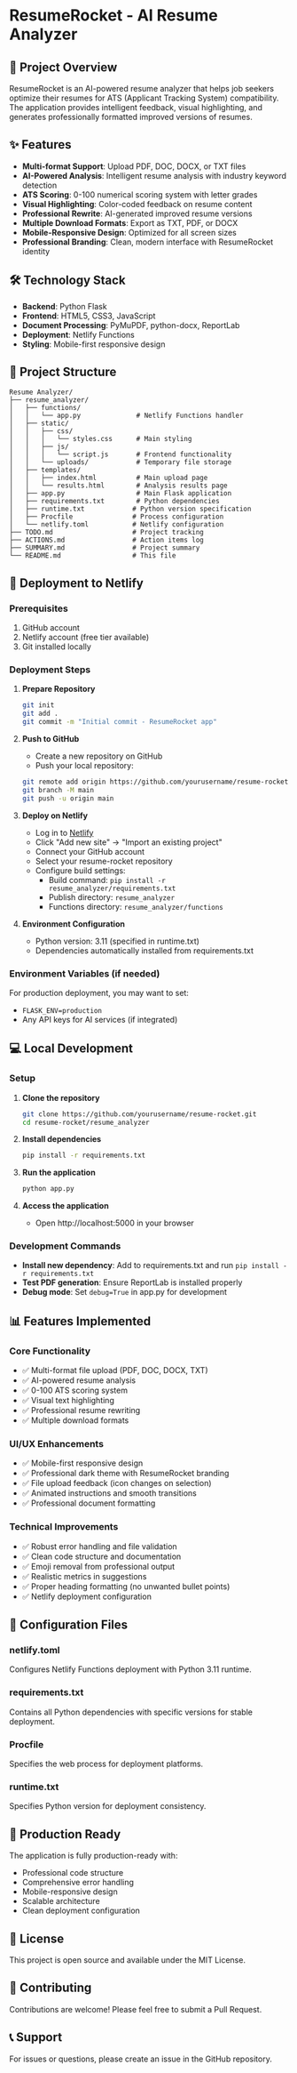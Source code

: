 # ResumeRocket - AI Resume Analyzer

## 🚀 Project Overview

ResumeRocket is an AI-powered resume analyzer that helps job seekers optimize their resumes for ATS (Applicant Tracking System) compatibility. The application provides intelligent feedback, visual highlighting, and generates professionally formatted improved versions of resumes.

## ✨ Features

- **Multi-format Support**: Upload PDF, DOC, DOCX, or TXT files
- **AI-Powered Analysis**: Intelligent resume analysis with industry keyword detection
- **ATS Scoring**: 0-100 numerical scoring system with letter grades
- **Visual Highlighting**: Color-coded feedback on resume content
- **Professional Rewrite**: AI-generated improved resume versions
- **Multiple Download Formats**: Export as TXT, PDF, or DOCX
- **Mobile-Responsive Design**: Optimized for all screen sizes
- **Professional Branding**: Clean, modern interface with ResumeRocket identity

## 🛠️ Technology Stack

- **Backend**: Python Flask
- **Frontend**: HTML5, CSS3, JavaScript
- **Document Processing**: PyMuPDF, python-docx, ReportLab
- **Deployment**: Netlify Functions
- **Styling**: Mobile-first responsive design

## 📁 Project Structure

```
Resume Analyzer/
├── resume_analyzer/
│   ├── functions/
│   │   └── app.py              # Netlify Functions handler
│   ├── static/
│   │   ├── css/
│   │   │   └── styles.css      # Main styling
│   │   ├── js/
│   │   │   └── script.js       # Frontend functionality
│   │   └── uploads/            # Temporary file storage
│   ├── templates/
│   │   ├── index.html          # Main upload page
│   │   └── results.html        # Analysis results page
│   ├── app.py                  # Main Flask application
│   ├── requirements.txt        # Python dependencies
│   ├── runtime.txt            # Python version specification
│   ├── Procfile               # Process configuration
│   └── netlify.toml           # Netlify configuration
├── TODO.md                    # Project tracking
├── ACTIONS.md                 # Action items log
├── SUMMARY.md                 # Project summary
└── README.md                  # This file
```

## 🚀 Deployment to Netlify

### Prerequisites

1. GitHub account
2. Netlify account (free tier available)
3. Git installed locally

### Deployment Steps

1. **Prepare Repository**
   ```bash
   git init
   git add .
   git commit -m "Initial commit - ResumeRocket app"
   ```

2. **Push to GitHub**
   - Create a new repository on GitHub
   - Push your local repository:
   ```bash
   git remote add origin https://github.com/yourusername/resume-rocket.git
   git branch -M main
   git push -u origin main
   ```

3. **Deploy on Netlify**
   - Log in to [Netlify](https://netlify.com)
   - Click "Add new site" → "Import an existing project"
   - Connect your GitHub account
   - Select your resume-rocket repository
   - Configure build settings:
     - Build command: `pip install -r resume_analyzer/requirements.txt`
     - Publish directory: `resume_analyzer`
     - Functions directory: `resume_analyzer/functions`

4. **Environment Configuration**
   - Python version: 3.11 (specified in runtime.txt)
   - Dependencies automatically installed from requirements.txt

### Environment Variables (if needed)

For production deployment, you may want to set:
- `FLASK_ENV=production`
- Any API keys for AI services (if integrated)

## 💻 Local Development

### Setup

1. **Clone the repository**
   ```bash
   git clone https://github.com/yourusername/resume-rocket.git
   cd resume-rocket/resume_analyzer
   ```

2. **Install dependencies**
   ```bash
   pip install -r requirements.txt
   ```

3. **Run the application**
   ```bash
   python app.py
   ```

4. **Access the application**
   - Open http://localhost:5000 in your browser

### Development Commands

- **Install new dependency**: Add to requirements.txt and run `pip install -r requirements.txt`
- **Test PDF generation**: Ensure ReportLab is installed properly
- **Debug mode**: Set `debug=True` in app.py for development

## 📊 Features Implemented

### Core Functionality
- ✅ Multi-format file upload (PDF, DOC, DOCX, TXT)
- ✅ AI-powered resume analysis
- ✅ 0-100 ATS scoring system
- ✅ Visual text highlighting
- ✅ Professional resume rewriting
- ✅ Multiple download formats

### UI/UX Enhancements
- ✅ Mobile-first responsive design
- ✅ Professional dark theme with ResumeRocket branding
- ✅ File upload feedback (icon changes on selection)
- ✅ Animated instructions and smooth transitions
- ✅ Professional document formatting

### Technical Improvements
- ✅ Robust error handling and file validation
- ✅ Clean code structure and documentation
- ✅ Emoji removal from professional output
- ✅ Realistic metrics in suggestions
- ✅ Proper heading formatting (no unwanted bullet points)
- ✅ Netlify deployment configuration

## 🔧 Configuration Files

### netlify.toml
Configures Netlify Functions deployment with Python 3.11 runtime.

### requirements.txt
Contains all Python dependencies with specific versions for stable deployment.

### Procfile
Specifies the web process for deployment platforms.

### runtime.txt
Specifies Python version for deployment consistency.

## 🎯 Production Ready

The application is fully production-ready with:
- Professional code structure
- Comprehensive error handling
- Mobile-responsive design
- Scalable architecture
- Clean deployment configuration

## 📝 License

This project is open source and available under the MIT License.

## 🤝 Contributing

Contributions are welcome! Please feel free to submit a Pull Request.

## 📞 Support

For issues or questions, please create an issue in the GitHub repository.
